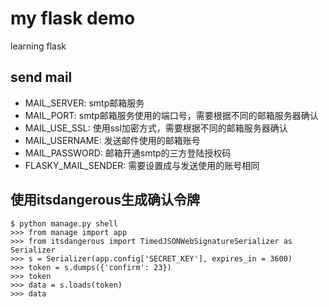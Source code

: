 # my flask demo
learning flask


## send mail
- MAIL_SERVER: smtp邮箱服务
- MAIL_PORT: smtp邮箱服务使用的端口号，需要根据不同的邮箱服务器确认
- MAIL_USE_SSL: 使用ssl加密方式，需要根据不同的邮箱服务器确认
- MAIL_USERNAME: 发送邮件使用的邮箱账号
- MAIL_PASSWORD: 邮箱开通smtp的三方登陆授权码
- FLASKY_MAIL_SENDER: 需要设置成与发送使用的账号相同


## 使用itsdangerous生成确认令牌
```
$ python manage.py shell
>>> from manage import app
>>> from itsdangerous import TimedJSONWebSignatureSerializer as Serializer
>>> s = Serializer(app.config['SECRET_KEY'], expires_in = 3600)
>>> token = s.dumps({'confirm': 23})
>>> token
>>> data = s.loads(token)
>>> data
```